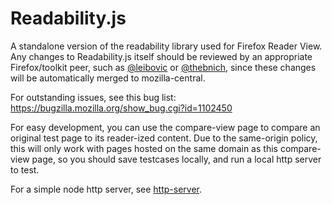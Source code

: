 # Readability.js

A standalone version of the readability library used for Firefox Reader View. Any changes to Readability.js itself should be reviewed by an appropriate Firefox/toolkit peer, such as [@leibovic](https://github.com/leibovic) or [@thebnich](https://github.com/thebnich), since these changes will be automatically merged to mozilla-central.

For outstanding issues, see this bug list: https://bugzilla.mozilla.org/show_bug.cgi?id=1102450

For easy development, you can use the compare-view page to compare an original test page to its reader-ized content. Due to the same-origin policy, this will only work with pages hosted on the same domain as this compare-view page, so you should save testcases locally, and run a local http server to test.

For a simple node http server, see [http-server](https://github.com/nodeapps/http-server).
